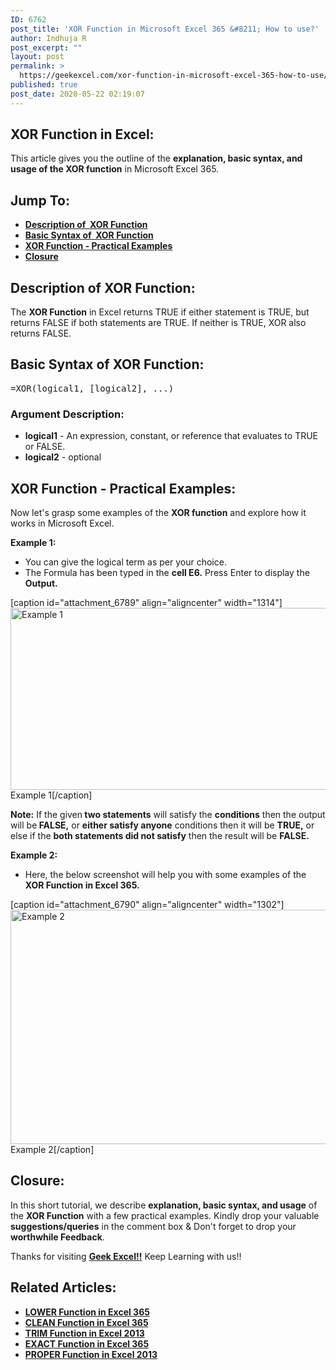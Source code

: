 ```yaml
---
ID: 6762
post_title: 'XOR Function in Microsoft Excel 365 &#8211; How to use?'
author: Indhuja R
post_excerpt: ""
layout: post
permalink: >
  https://geekexcel.com/xor-function-in-microsoft-excel-365-how-to-use/
published: true
post_date: 2020-05-22 02:19:07
---
```

<h2>XOR Function in Excel:</h2>
This article gives you the outline of the <strong>explanation, basic syntax, and usage of the XOR function</strong> in Microsoft Excel 365.
<h2>Jump To:</h2>
<ul>
 	<li><a href="#1"><strong>Description of  XOR Function</strong></a></li>
 	<li><a href="#2"><strong>Basic Syntax of  XOR Function</strong></a></li>
 	<li><a href="#3"><strong>XOR Function - Practical Examples</strong></a></li>
 	<li><a href="#4"><b>Closure</b></a></li>
</ul>
<h2 id="1"><strong>Description of XOR Function:</strong></h2>
The <strong>XOR Function</strong> in Excel returns TRUE if either statement is TRUE, but returns FALSE if both statements are TRUE. If neither is TRUE, XOR also returns FALSE.
<h2 id="2"><strong>Basic Syntax of XOR Function:</strong></h2>
<pre>=XOR(logical1, [logical2], ...)</pre>
<h3><strong>Argument Description:</strong></h3>
<ul>
 	<li class="first"><strong>logical1</strong> - An expression, constant, or reference that evaluates to TRUE or FALSE.</li>
 	<li class="last"><strong>logical2</strong> - optional</li>
</ul>
<h2 id="2"><strong>XOR Function - Practical Examples:</strong></h2>
Now let's grasp some examples of the <strong>XOR </strong><b>function</b> and explore how it works in Microsoft Excel.

<strong>Example 1: </strong>
<ul>
 	<li>You can give the logical term as per your choice.</li>
 	<li>The Formula has been typed in the <strong>cell E6.</strong> Press Enter to display the <strong>Output.</strong></li>
</ul>
[caption id="attachment_6789" align="aligncenter" width="1314"]<img class="wp-image-6789 size-full" src="https://geekexcel.com/wp-content/uploads/2020/05/Screenshot_1-31.png" alt="Example 1" width="1314" height="291" /> Example 1[/caption]

<strong>Note:</strong> If the given<strong> two statements</strong> will satisfy the <strong>conditions</strong> then the output will be<strong> FALSE,</strong> or <strong>either satisfy anyone</strong> conditions then it will be <strong>TRUE,</strong> or else if the <strong>both statements did not satisfy</strong> then the result will be <strong>FALSE.</strong>

<strong>Example 2: </strong>
<ul>
 	<li>Here, the below screenshot will help you with some examples of the <strong>XOR Function in Excel 365.</strong></li>
</ul>
[caption id="attachment_6790" align="aligncenter" width="1302"]<img class="wp-image-6790 size-full" src="https://geekexcel.com/wp-content/uploads/2020/05/Screenshot_2-24.png" alt="Example 2" width="1302" height="375" /> Example 2[/caption]
<h2 id="4">Closure:</h2>
In this short tutorial, we describe <strong>explanation, basic syntax, and usage</strong> of the <strong>XOR Function</strong> with a few practical examples. Kindly drop your valuable <strong>suggestions/queries</strong> in the comment box &amp; Don't forget to drop your <strong>worthwhile Feedback</strong>.

Thanks for visiting <strong><a href="https://geekexcel.com/">Geek Excel!!</a></strong> Keep Learning with us!!
<h2>Related Articles:</h2>
<ul>
 	<li><a href="https://geekexcel.com/how-to-use-lower-function-in-microsoft-excel-365/" rel="nofollow"><strong>LOWER Function in Excel 365</strong></a></li>
 	<li><a href="https://geekexcel.com/how-to-use-clean-function-in-microsoft-excel-365/" rel="nofollow"><strong>CLEAN Function in Excel 365</strong></a></li>
 	<li><a href="https://geekexcel.com/use-trim-function-in-microsoft-excel-2013-simple-methods/" rel="nofollow"><strong>TRIM Function in Excel 2013</strong></a></li>
 	<li><a href="https://geekexcel.com/how-to-use-exact-function-in-microsoft-excel-365/" rel="nofollow"><strong>EXACT Function in Excel 365</strong></a></li>
 	<li><a href="https://geekexcel.com/use-proper-function-in-microsoft-excel-2013-simple-methods/" rel="nofollow"><strong>PROPER Function in Excel 2013</strong></a></li>
</ul>